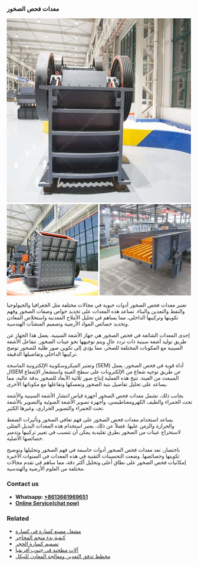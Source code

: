 <h3>معدات فحص الصخور</h3><img src='1701854258.jpg' alt=''><p>تعتبر معدات فحص الصخور أدوات حيوية في مجالات مختلفة مثل الجغرافيا والجيولوجيا والنفط والتعدين والبناء. تساعد هذه المعدات على تحديد خواص وصفات الصخور وفهم تكوينها وتركيبها الداخلي، مما يساهم في تحليل الأملاح المعدنية واستخلاص المعادن وتحديد خصائص المواد الأرضية وتصميم المنشآت الهندسية.</p><p>إحدى المعدات الشائعة في فحص الصخور هي جهاز الأشعة السينية. يعمل هذا الجهاز عن طريق توليد أشعة سينية ذات تردد عالٍ ويتم توجيهها نحو عينات الصخور. تتفاعل الأشعة السينية مع المكونات المختلفة للصخر، مما يؤدي إلى تكوين صور ظلية للصخور توضح تركيبها الداخلي وتفاصيلها الدقيقة.</p><p>وتعتبر الميكروسكوبية الإلكترونية الماسحة (SEM) أداة قوية في فحص الصخور. يعمل الSEM عن طريق توجيه شعاع من الإلكترونات على سطح العينة واستشعار الإشعاع المنبعث من العينة. تتيح هذه العملية إنتاج صور ثلاثية الأبعاد للصخور بدقة عالية، مما يساعد على تحليل تفاصيل بنية الصخور وتمسكها وتفاعلها مع مكوناتها الأخرى.</p><p>بجانب ذلك، تشمل معدات فحص الصخور أجهزة قياس انتشار الأشعة السينية والأشعة تحت الحمراء والطيف الكهرومغناطيسي، وأجهزة تصوير الأشعة الضوئية والتصوير بالأشعة تحت الحمراء والتصوير الحراري، وغيرها الكثير.</p><p>يساعد استخدام معدات فحص الصخور على فهم تعافي الصخور وتأثيرات الضغط والحرارة والزمن عليها. فضلاً عن ذلك، يعتبر استخدام هذه المعدات البديل المثلى لاستخراج عينات من الصخور بطرق تقليدية يمكن أن تتسبب في تغيير تركيبها وتدمير خصائصها الأصلية.</p><p>باختصار، تعد معدات فحص الصخور أدوات حاسمة في فهم الصخور وتحليلها وتوضيح تكوينها وخصائصها. وضعت التحسينات التقنية في هذه المعدات في السنوات الأخيرة إمكانيات فحص الصخور على نطاق أعلى وتحليل أكثر دقة، مما ساهم في تقدم مجالات مختلفة من العلوم الأرضية والهندسية.</p><h3>Contact us</h3><ul><li><strong>Whatsapp:&nbsp;<a href="https://wa.me/8613661969651">+8613661969651</a></strong></li><li><a href="https://swt.shibang-china.com/?git&amp;zhl&amp;معدات فحص الصخور"><strong>Online Service(chat now)</strong></a></li></ul><h3>Related</h3><ul><li><a href='مشغل مصنع كسارة في كسارة.md'>مشغل مصنع كسارة في كسارة</a></li><li><a href='كيفية بدء منجم المحاجر.md'>كيفية بدء منجم المحاجر</a></li><li><a href='تصميم كسارة الحجر.md'>تصميم كسارة الحجر</a></li><li><a href='آلات مطحنة في جنوب أفريقيا.md'>آلات مطحنة في جنوب أفريقيا</a></li><li><a href='مخطط تدفق التعدين ومعالجة المعادن للنيكل.md'>مخطط تدفق التعدين ومعالجة المعادن للنيكل</a></li></ul>